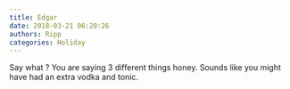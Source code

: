 ```yaml
---
title: Edgar
date: 2018-03-21 06:20:26
authors: Ripp
categories: Holiday
---
```


 Say what ? You are saying 3 different things honey.  Sounds like you
might have had an extra vodka and tonic.